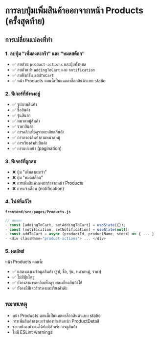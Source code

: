 # การลบปุ่มเพิ่มสินค้าออกจากหน้า Products (ครั้งสุดท้าย)

## การเปลี่ยนแปลงที่ทำ

### 1. ลบปุ่ม "เพิ่มลงตะกร้า" และ "หมดสต็อก"
- ✅ ลบส่วน `product-actions` และปุ่มทั้งหมด
- ✅ ลบตัวแปร `addingToCart` และ `notification`
- ✅ ลบฟังก์ชัน `addToCart`
- ✅ หน้า Products ตอนนี้เป็นแคตตาล็อกสินค้าแบบ static

### 2. ฟีเจอร์ที่ยังคงอยู่
- ✅ รูปภาพสินค้า
- ✅ ชื่อสินค้า
- ✅ รุ่นสินค้า
- ✅ หมวดหมู่สินค้า
- ✅ ราคาสินค้า
- ✅ การคลิกเพื่อดูรายละเอียดสินค้า
- ✅ การกรองสินค้าตามหมวดหมู่
- ✅ การเรียงลำดับสินค้า
- ✅ การแบ่งหน้า (pagination)

### 3. ฟีเจอร์ที่ถูกลบ
- ❌ ปุ่ม "เพิ่มลงตะกร้า"
- ❌ ปุ่ม "หมดสต็อก"
- ❌ การเพิ่มสินค้าลงตะกร้าจากหน้า Products
- ❌ การแจ้งเตือน (notification)

### 4. ไฟล์ที่แก้ไข
**`frontend/src/pages/Products.js`**
```javascript
// ลบออก
- const [addingToCart, setAddingToCart] = useState({});
- const [notification, setNotification] = useState(null);
- const addToCart = async (productId, productName, stock) => { ... }
- <div className="product-actions"> ... </div>
```

### 5. ผลลัพธ์
หน้า Products ตอนนี้:
- ✅ แสดงเฉพาะข้อมูลสินค้า (รูป, ชื่อ, รุ่น, หมวดหมู่, ราคา)
- ✅ ไม่มีปุ่มใดๆ
- ✅ ยังคงสามารถคลิกเพื่อดูรายละเอียดสินค้าได้
- ✅ ยังคงมีฟีเจอร์กรองและเรียงลำดับ

## หมายเหตุ
- หน้า Products ตอนนี้เป็นแคตตาล็อกสินค้าแบบ static
- การเพิ่มสินค้าลงตะกร้าต้องทำผ่านหน้า ProductDetail
- ระบบยังคงทำงานได้ปกติสำหรับการดูสินค้า
- ไม่มี ESLint warnings
